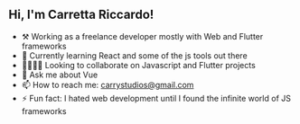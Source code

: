 ## Hi, I'm Carretta Riccardo!

- ⚒️ Working as a freelance developer mostly with Web and Flutter frameworks
- 👀 Currently learning React and some of the js tools out there
- 🫱🏻‍🫲🏽 Looking to collaborate on Javascript and Flutter projects
- 💬 Ask me about Vue
- 📫 How to reach me: carrystudios@gmail.com
- ⚡ Fun fact: I hated web development until I found the infinite world of JS frameworks
